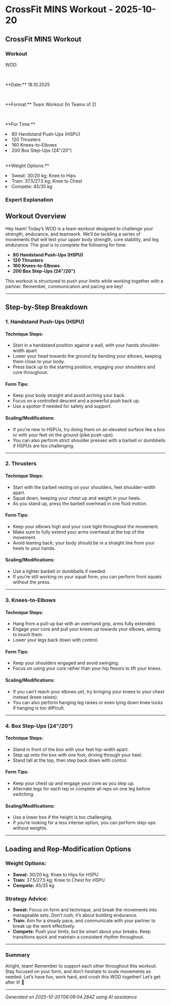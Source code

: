 # CrossFit MINS Workout - 2025-10-20

## CrossFit MINS Workout

### Workout
<p class="mb-2">WOD:</p><br><p class="mb-2">**Date:** 18.10.2025</p><br><p class="mb-2">**Format:** Team Workout (In Teams of 2)</p><br><p class="mb-2">**For Time:**</p><li class="ml-4">80 Handstand Push-Ups (HSPU)</li><li class="ml-4">120 Thrusters</li><li class="ml-4">160 Knees-to-Elbows</li><li class="ml-4">200 Box Step-Ups (24"/20")</li><br><p class="mb-2">**Weight Options:**</p><li class="ml-4">Sweat: 30/20 kg; Knee to Hips</li><li class="ml-4">Train: 37.5/27.5 kg; Knee to Chest</li><li class="ml-4">Compete: 45/35 kg</li>

### Expert Explanation
## Workout Overview

Hey team! Today’s WOD is a team workout designed to challenge your strength, endurance, and teamwork. We’ll be tackling a series of movements that will test your upper body strength, core stability, and leg endurance. The goal is to complete the following for time:

- **80 Handstand Push-Ups (HSPU)**
- **120 Thrusters**
- **160 Knees-to-Elbows**
- **200 Box Step-Ups (24"/20")**

This workout is structured to push your limits while working together with a partner. Remember, communication and pacing are key!

---

## Step-by-Step Breakdown

### 1. Handstand Push-Ups (HSPU)

#### Technique Steps:
- Start in a handstand position against a wall, with your hands shoulder-width apart.
- Lower your head towards the ground by bending your elbows, keeping them close to your body.
- Press back up to the starting position, engaging your shoulders and core throughout.

#### Form Tips:
- Keep your body straight and avoid arching your back.
- Focus on a controlled descent and a powerful push back up.
- Use a spotter if needed for safety and support.

#### Scaling/Modifications:
- If you’re new to HSPUs, try doing them on an elevated surface like a box or with your feet on the ground (pike push-ups).
- You can also perform strict shoulder presses with a barbell or dumbbells if HSPUs are too challenging.

---

### 2. Thrusters

#### Technique Steps:
- Start with the barbell resting on your shoulders, feet shoulder-width apart.
- Squat down, keeping your chest up and weight in your heels.
- As you stand up, press the barbell overhead in one fluid motion.

#### Form Tips:
- Keep your elbows high and your core tight throughout the movement.
- Make sure to fully extend your arms overhead at the top of the movement.
- Avoid leaning back; your body should be in a straight line from your heels to your hands.

#### Scaling/Modifications:
- Use a lighter barbell or dumbbells if needed.
- If you’re still working on your squat form, you can perform front squats without the press.

---

### 3. Knees-to-Elbows

#### Technique Steps:
- Hang from a pull-up bar with an overhand grip, arms fully extended.
- Engage your core and pull your knees up towards your elbows, aiming to touch them.
- Lower your legs back down with control.

#### Form Tips:
- Keep your shoulders engaged and avoid swinging.
- Focus on using your core rather than your hip flexors to lift your knees.

#### Scaling/Modifications:
- If you can’t reach your elbows yet, try bringing your knees to your chest instead (knee raises).
- You can also perform hanging leg raises or even lying down knee tucks if hanging is too difficult.

---

### 4. Box Step-Ups (24"/20")

#### Technique Steps:
- Stand in front of the box with your feet hip-width apart.
- Step up onto the box with one foot, driving through your heel.
- Stand tall at the top, then step back down with control.

#### Form Tips:
- Keep your chest up and engage your core as you step up.
- Alternate legs for each rep or complete all reps on one leg before switching.

#### Scaling/Modifications:
- Use a lower box if the height is too challenging.
- If you’re looking for a less intense option, you can perform step-ups without weights.

---

## Loading and Rep-Modification Options

### Weight Options:
- **Sweat:** 30/20 kg; Knee to Hips for HSPU
- **Train:** 37.5/27.5 kg; Knee to Chest for HSPU
- **Compete:** 45/35 kg

### Strategy Advice:
- **Sweat:** Focus on form and technique, and break the movements into manageable sets. Don’t rush; it’s about building endurance.
- **Train:** Aim for a steady pace, and communicate with your partner to break up the work effectively.
- **Compete:** Push your limits, but be smart about your breaks. Keep transitions quick and maintain a consistent rhythm throughout.

---

### Summary

Alright, team! Remember to support each other throughout this workout. Stay focused on your form, and don’t hesitate to scale movements as needed. Let’s have fun, work hard, and crush this WOD together! Let’s get after it! 💪

---
*Generated on 2025-10-20T06:09:04.284Z using AI assistance*
